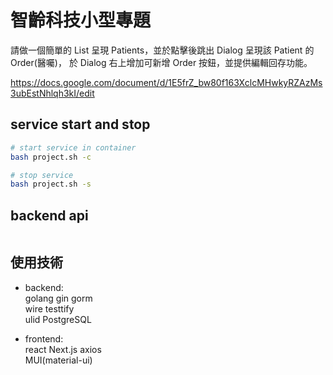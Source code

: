 # 智齡科技小型專題

請做一個簡單的 List 呈現 Patients，並於點擊後跳出 Dialog 呈現該 Patient 的 Order(醫囑)，
於 Dialog 右上增加可新增 Order 按鈕，並提供編輯回存功能。

<https://docs.google.com/document/d/1E5frZ_bw80f163XclcMHwkyRZAzMs3ubEstNhlqh3kI/edit>

## service start and stop

```bash
# start service in container
bash project.sh -c

# stop service
bash project.sh -s
```

## backend api

```bash
```

## 使用技術

- backend:  
	golang gin gorm  
	wire testtify  
	ulid PostgreSQL  

- frontend:  
	react Next.js axios  
	MUI(material-ui)  


